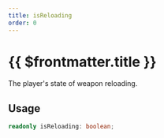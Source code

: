```yaml
---
title: isReloading
order: 0
---
```


# {{ $frontmatter.title }}

The player's state of weapon reloading.

## Usage

```ts
readonly isReloading: boolean;
```

